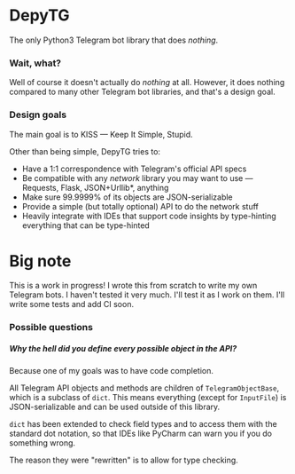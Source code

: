 # DepyTG

The only Python3 Telegram bot library that does *nothing*.

### Wait, what?

Well of course it doesn't actually do *nothing* at all. However, it does nothing compared to many other Telegram bot libraries, and that's a design goal.

### Design goals

The main goal is to KISS — Keep It Simple, Stupid.

Other than being simple, DepyTG tries to:

 - Have a 1:1 correspondence with Telegram's official API specs
 - Be compatible with any *network* library you may want to use — Requests, Flask, JSON+Urllib\*, anything
 - Make sure 99.9999% of its objects are JSON-serializable
 - Provide a simple (but totally optional) API to do the network stuff
 - Heavily integrate with IDEs that support code insights by type-hinting everything that can be type-hinted
 
 
 # Big note
 
 This is a work in progress! I wrote this from scratch to write my own Telegram bots. I haven't tested it very much. I'll test it as I work on them. I'll write some tests and add CI soon.
 
 
 ### Possible questions
 
 ##### Why the hell did you define *every* possible object in the API?
 
 Because one of my goals was to have code completion.
 
 All Telegram API objects and methods are children of `TelegramObjectBase`, which is a subclass of `dict`. This means everything (except for `InputFile`) is JSON-serializable and can be used outside of this library.
 
 `dict` has been extended to check field types and to access them with the standard dot notation, so that IDEs like PyCharm can warn you if you do something wrong.
 
 The reason they were "rewritten" is to allow for type checking.